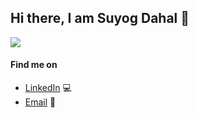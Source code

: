 ## Hi there, I am Suyog Dahal 👋

<a href="">
  <img align="centre" src="https://github-readme-stats.vercel.app/api?username=suyogdahal&hide=issues,contribs&count_private=true&show_icons=true&title_color=007bff&text_color=e7e7e7&icon_color=007bff&bg_color=171c28" />
<a />

#### Find me on

- [LinkedIn](//linkedin.com/in/suyog-dahal/) :computer:
- [Email](mailto:suyogdahal46@gmail.com) :email:
  
  
<!-- #### See my contributions eaten by a snake
  
![Snake gif](https://github.com/suyogdahal/suyogdahal/blob/main/output/github-contribution-grid-snake.gif) -->
  
<!--
![Top Langs](https://github-readme-stats.vercel.app/api/top-langs/?username=suyogdahal&layout=compact&title_color=007bff&text_color=e7e7e7&icon_color=007bff&bg_color=171c28)
-->
